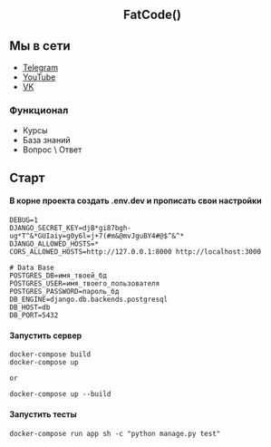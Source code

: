 <h2 align="center">FatCode()</h2>



## Мы в сети
- [Telegram](https://t.me/django_school)
- [YouTube](https://www.youtube.com/channel/UC_hPYclmFCIENpMUHpPY8FQ)
- [VK](https://vk.com/djangochannel)

### Функционал
- Курсы
- База знаний
- Вопрос \ Ответ

## Старт

#### В корне проекта создать .env.dev и прописать свои настройки

    DEBUG=1
    DJANGO_SECRET_KEY=djB*gi87bgh-ug*T^&*GUIaiy=g0y6l=j+7(#m&@mvJguBY4#@$^&^*
    DJANGO_ALLOWED_HOSTS=*
    CORS_ALLOWED_HOSTS=http://127.0.0.1:8000 http://localhost:3000
    
    # Data Base
    POSTGRES_DB=имя_твоей_бд
    POSTGRES_USER=имя_твоего_пользователя
    POSTGRES_PASSWORD=пароль_бд
    DB_ENGINE=django.db.backends.postgresql
    DB_HOST=db
    DB_PORT=5432

#### Запустить сервер

    docker-compose build
    docker-compose up

    or

    docker-compose up --build

#### Запустить тесты

    docker-compose run app sh -c "python manage.py test"
